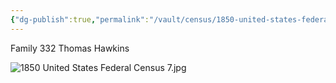 ```yaml
---
{"dg-publish":true,"permalink":"/vault/census/1850-united-states-federal-census-9/","tags":["Thomas-Jesse-Legg","Mary-Level-Perry"]}
---
```


Family 332
Thomas Hawkins

![1850 United States Federal Census 7.jpg](/img/user/assets/1850%20United%20States%20Federal%20Census%207.jpg)